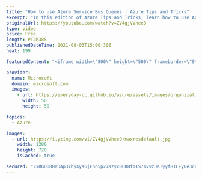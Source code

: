 ```yaml
---
title: "How to use Azure Service Bus Queues | Azure Tips and Tricks"
excerpt: "In this edition of Azure Tips and Tricks, learn how to use Azure Service Bus Queues.    For more tips and tricks, visit: https://aka.ms/azuretipsandtricks  Get started with 12 months of free services and $200 USD in credit. Create your free account today with Microsoft Azure: https://aka.ms/att/free"
originalUrl: https://youtube.com/watch?v=ZV4gjVVhee0
type: video
price: Free
length: PT2M38S
publishedDateTime: 2021-08-03T15:00:30Z
heat: 199

featuredContent: "<iframe width=\"800\" height=\"500\" frameborder=\"0\" src=\"https://www.youtube.com/embed/ZV4gjVVhee0\" allow=\"accelerometer; autoplay; encrypted-media; gyroscope; picture-in-picture\" allowfullscreen></iframe>"

provider:
  name: Microsoft
  domain: microsoft.com
  images:
    - url: https://everyday-cc.github.io/azure/assets/images/organizations/microsoft.com-50x50.jpg
      width: 50
      height: 50

topics:
  - Azure

images:
  - url: https://i.ytimg.com/vi/ZV4gjVVhee0/maxresdefault.jpg
    width: 1280
    height: 720
    isCached: true

secured: "2xRGOOB8KUAp3YhyXys6jFnn5p27Kzyx0C0BfmTS7mvvzDKTyyfH1L+yOe3cegMUYiTNTGIedX9zNW2XSLAtEzUUOqrnigUc5t7yzT3aT4RsMUTwxoyM98PVfbzc+2kUvnKXZGIonctkWEnkW6ajB178zDHLp2VgD/MCvzHTJxTwrMS90MIxC/kwu9tb12kx0bj1ZzJRWLfmPo131JaUr/wXEtXtzCKmCdRVfMNBDb2MrM7fUPHngy/fDr1zMtgL7eFFZz8gZcHezfxD04fb/lQ/SIeH0mjMjT34DACdFs8dW+DkllmDaxcbmVKb4wIu6x+YOdHtCginHX4MPr65VYIaiYPwzGL3GZH3dzqdokpWzbL4DwJVY2A69k9rf7qhTqqY/2HqXYeMJ/6xOQG3vxov6+7APYY5AB5gMq/NjDw=;nm93SWBFZ6biOPvd4t4iHA=="
---
```



